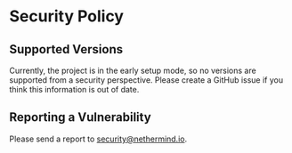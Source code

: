 # Security Policy

## Supported Versions

Currently, the project is in the early setup mode, so no versions are supported from a security perspective. Please create a GitHub issue if you think this information is out of date.

## Reporting a Vulnerability

Please send a report to security@nethermind.io.
